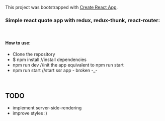 This project was bootstrapped with [Create React App](https://github.com/facebookincubator/create-react-app).

### Simple react quote app with redux, redux-thunk, react-router:
<br/>

#### How to use:
* Clone the repository
* $ npm install //install dependencies
* npm run dev //init the app equivalent to npm run start
* npm run start //start ssr app - broken -_-
<br/>

## TODO
* implement server-side-rendering
* improve styles :)

